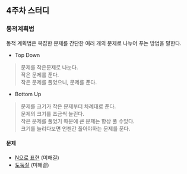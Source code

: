 ## 4주차 스터디

### 동적계획법
동적 계획법은 복잡한 문제를 간단한 여러 개의 문제로 나누어 푸는 방법을 말한다. </br>
- Top Down
> 문제를 작은문제로 나눈다. </br>
> 작은 문제를 푼다. </br>
> 작은 문제를 풀었으니, 문제를 푼다.

- Bottom Up
> 문제를 크기가 작은 문제부터 차례대로 푼다. </br>
> 문제의 크기를 조금씩 늘린다. </br>
> 작은 문제를 풀었기 때문에 큰 문제는 항상 풀 수있다. </br>
> 크기를 늘리다보면 언젠간 풀어야하는 문제를 푼다.

#### 문제
- [N으로 표현](https://programmers.co.kr/learn/courses/30/lessons/42895) (미해결)
- [도둑질](https://programmers.co.kr/learn/courses/30/lessons/42897) (미해결)
